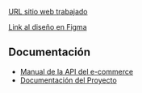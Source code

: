 [URL sitio web trabajado](https://suleidis9510.github.io/Mi-Proyecto-eCommerced/login.html)

[Link al diseño en Figma](https://www.figma.com/design/xij7dbrZVGA5GEzuRnzkSf/Untitled?t=R8iTChtKGkREwpNI-0)

## Documentación

- [Manual de la API del e-commerce](Manual%20de%20la%20API%20de%20e_Mercado.pdf)
- [Documentación del Proyecto](Letra%20del%20Proyecto.pdf)
